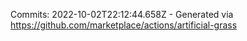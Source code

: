 Commits: 2022-10-02T22:12:44.658Z - Generated via https://github.com/marketplace/actions/artificial-grass
<br>
